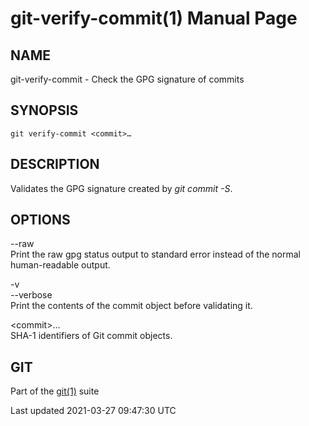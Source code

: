# git-verify-commit(1) Manual Page

## NAME

git-verify-commit - Check the GPG signature of commits

## SYNOPSIS

    git verify-commit <commit>…​

## DESCRIPTION

Validates the GPG signature created by _git commit -S_.

## OPTIONS

--raw  
Print the raw gpg status output to standard error instead of the normal human-readable output.

-v  
--verbose  
Print the contents of the commit object before validating it.

&lt;commit&gt;…​  
SHA-1 identifiers of Git commit objects.

## GIT

Part of the [git(1)](git.html) suite

Last updated 2021-03-27 09:47:30 UTC
